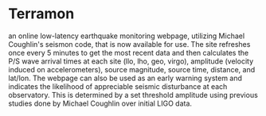 # Terramon
 an online low-latency earthquake monitoring webpage, utilizing Michael Coughlin's seismon code, that is now available for use.  The site refreshes once every 5 minutes to get the most recent data and then calculates the P/S wave arrival times at each site (llo, lho, geo, virgo), amplitude (velocity induced on accelerometers), source magnitude, source time, distance, and lat/lon. The webpage can also be used as an early warning system and indicates the likelihood of appreciable seismic disturbance at each observatory. This is determined by a set threshold amplitude using previous studies done by Michael Coughlin over initial LIGO data.
